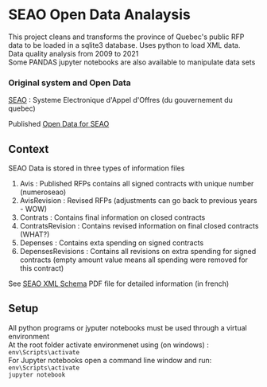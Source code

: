 # SEAO Open Data Analaysis

This project cleans and transforms the province of Quebec's public RFP data to be loaded in a sqlite3 database. Uses python to load XML data.  
Data quality analysis from 2009  to 2021  
Some PANDAS jupyter notebooks are also available to manipulate data sets

### Original system and Open Data
[SEAO](https://www.seao.ca/) : Systeme Electronique d'Appel d'Offres (du gouvernement du quebec)

Published [Open Data for SEAO](https://www.donneesquebec.ca/recherche/fr/dataset/systeme-electronique-dappel-doffres-seao)


## Context
SEAO Data is stored in three types of information files
1) Avis              : Published RFPs contains all signed contracts with unique number (numeroseao)
2) AvisRevision      : Revised RFPs (adjustments can go back to previous years - WOW) 
3) Contrats          : Contains final information on closed contracts
4) ContratsRevision  : Contains revised information on final closed contracts (WHAT?)
5) Depenses          : Contains exta spending on signed contracts
6) DepensesRevisions : Contains all revisions on extra spending for signed contracts (empty amount value means all spending were removed for this contract)

See [SEAO XML Schema](https://www.donneesquebec.ca/recherche/fr/dataset/systeme-electronique-dappel-doffres-seao/resource/af41596c-b07f-4664-82c8-577e1ef9a6f3) PDF file for detailed information (in french)


## Setup
All python programs or jyputer notebooks must be used through a virtual environment  
At the root folder activate environmenet using (on windows) :  ` env\Scripts\activate `  
For Jupyter notebooks open a command line window and run:  
`env\Scripts\activate`  
`jupyter notebook`  
